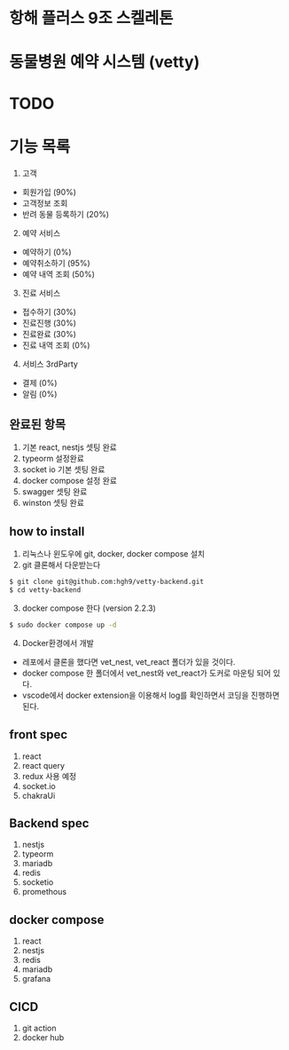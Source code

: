 # 항해 플러스 9조 스켈레톤

# 동물병원 예약 시스템 (vetty)

# TODO
# 기능 목록 
 1. 고객
   - 회원가입 (90%)
   - 고객정보 조회 
   - 반려 동물 등록하기 (20%)
 2. 예약 서비스 
   - 예약하기 (0%)
   - 예약취소하기 (95%)
   - 예약 내역 조회 (50%)
 3. 진료 서비스 
   - 접수하기 (30%)
   - 진료진행 (30%)
   - 진료완료 (30%)
   - 진료 내역 조회 (0%)
 4. 서비스 3rdParty 
   - 결제 (0%)
   - 알림 (0%)
 
## 완료된 항목
  1. 기본 react, nestjs 셋팅 완료
  2. typeorm 설정완료
  3. socket io 기본 셋팅 완료
  4. docker compose 설정 완료
  5. swagger 셋팅 완료
  6. winston 셋팅 완료

## how to install

1. 리눅스나 윈도우에 git, docker, docker compose 설치
2. git 클론해서 다운받는다

  ```bash
  $ git clone git@github.com:hgh9/vetty-backend.git 
  $ cd vetty-backend 
  ```

3. docker compose 한다 (version 2.2.3)

  ```bash
  $ sudo docker compose up -d
  ```

4. Docker환경에서 개발
  - 레포에서 클론을 했다면 vet_nest, vet_react 폴더가 있을 것이다.
  - docker compose 한 폴더에서 vet_nest와 vet_react가 도커로 마운팅 되어 있다.
  - vscode에서 docker extension을 이용해서 log를 확인하면서 코딩을 진행하면 된다.



## front spec
  1. react
  2. react query
  3. redux 사용 예정
  4. socket.io 
  5. chakraUi


## Backend spec
  1. nestjs
  2. typeorm
  3. mariadb
  4. redis
  5. socketio
  6. promethous


## docker compose
  1. react
  2. nestjs
  3. redis
  4. mariadb
  5. grafana


## CICD
  1. git action
  2. docker hub

